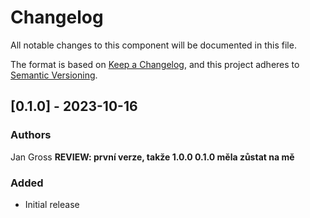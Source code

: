 # Changelog
All notable changes to this component will be documented in this file.

The format is based on [Keep a Changelog](https://keepachangelog.com/en/1.0.0/),
and this project adheres to [Semantic Versioning](https://semver.org/spec/v2.0.0.html).

## [0.1.0] - 2023-10-16
### Authors
Jan Gross **REVIEW: první verze, takže 1.0.0 0.1.0 měla zůstat na mě**
### Added
- Initial release
